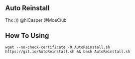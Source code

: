 ## Auto Reinstall
Thx :))  @hiCasper @MoeClub

## How To Using
```
wget --no-check-certificate -O AutoReinstall.sh https://git.io/AutoReinstall.sh && bash AutoReinstall.sh
```
